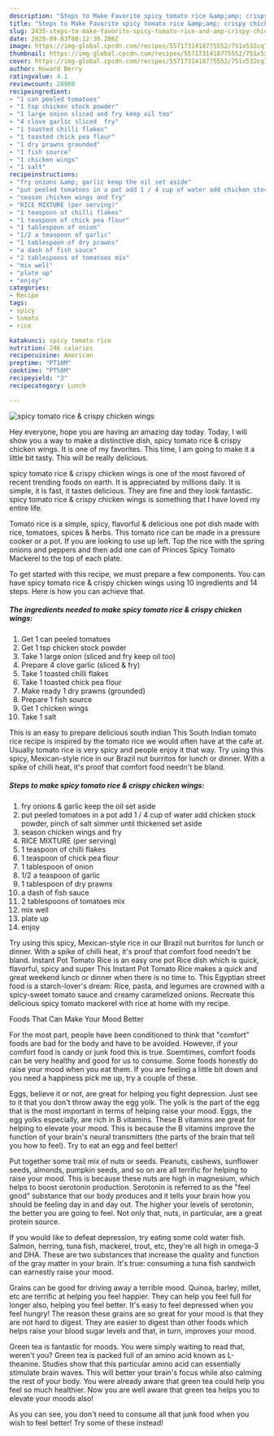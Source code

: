 ```yaml
---
description: "Steps to Make Favorite spicy tomato rice &amp;amp; crispy chicken wings"
title: "Steps to Make Favorite spicy tomato rice &amp;amp; crispy chicken wings"
slug: 2435-steps-to-make-favorite-spicy-tomato-rice-and-amp-crispy-chicken-wings
date: 2020-09-03T00:12:30.206Z
image: https://img-global.cpcdn.com/recipes/5571731418775552/751x532cq70/spicy-tomato-rice-crispy-chicken-wings-recipe-main-photo.jpg
thumbnail: https://img-global.cpcdn.com/recipes/5571731418775552/751x532cq70/spicy-tomato-rice-crispy-chicken-wings-recipe-main-photo.jpg
cover: https://img-global.cpcdn.com/recipes/5571731418775552/751x532cq70/spicy-tomato-rice-crispy-chicken-wings-recipe-main-photo.jpg
author: Howard Berry
ratingvalue: 4.1
reviewcount: 28960
recipeingredient:
- "1 can peeled tomatoes"
- "1 tsp chicken stock powder"
- "1 large onion sliced and fry keep oil too"
- "4 clove garlic sliced  fry"
- "1 toasted chilli flakes"
- "1 toasted chick pea flour"
- "1 dry prawns grounded"
- "1 fish source"
- "1 chicken wings"
- "1 salt"
recipeinstructions:
- "fry onions &amp; garlic keep the oil set aside"
- "put peeled tomatoes in a pot add 1 / 4 cup of water add chicken stock powder, pinch of salt simmer until thickened set aside"
- "season chicken wings and fry"
- "RICE MIXTURE (per serving)"
- "1 teaspoon of chilli flakes"
- "1 teaspoon of chick pea flour"
- "1 tablespoon of onion"
- "1/2 a teaspoon of garlic"
- "1 tablespoon of dry prawns"
- "a dash of fish sauce"
- "2 tablespoons of tomatoes mix"
- "mix well"
- "plate up"
- "enjoy"
categories:
- Recipe
tags:
- spicy
- tomato
- rice

katakunci: spicy tomato rice 
nutrition: 246 calories
recipecuisine: American
preptime: "PT10M"
cooktime: "PT58M"
recipeyield: "3"
recipecategory: Lunch

---
```



![spicy tomato rice &amp; crispy chicken wings](https://img-global.cpcdn.com/recipes/5571731418775552/751x532cq70/spicy-tomato-rice-crispy-chicken-wings-recipe-main-photo.jpg)

Hey everyone, hope you are having an amazing day today. Today, I will show you a way to make a distinctive dish, spicy tomato rice &amp; crispy chicken wings. It is one of my favorites. This time, I am going to make it a little bit tasty. This will be really delicious.

spicy tomato rice &amp; crispy chicken wings is one of the most favored of recent trending foods on earth. It is appreciated by millions daily. It is simple, it is fast, it tastes delicious. They are fine and they look fantastic. spicy tomato rice &amp; crispy chicken wings is something that I have loved my entire life.

Tomato rice is a simple, spicy, flavorful &amp; delicious one pot dish made with rice, tomatoes, spices &amp; herbs. This tomato rice can be made in a pressure cooker or a pot. If you are looking to use up left. Top the rice with the spring onions and peppers and then add one can of Princes Spicy Tomato Mackerel to the top of each plate.


To get started with this recipe, we must prepare a few components. You can have spicy tomato rice &amp; crispy chicken wings using 10 ingredients and 14 steps. Here is how you can achieve that.

<!--inarticleads1-->

##### The ingredients needed to make spicy tomato rice &amp; crispy chicken wings:

1. Get 1 can peeled tomatoes
1. Get 1 tsp chicken stock powder
1. Take 1 large onion (sliced and fry keep oil too)
1. Prepare 4 clove garlic (sliced &amp; fry)
1. Take 1 toasted chilli flakes
1. Take 1 toasted chick pea flour
1. Make ready 1 dry prawns (grounded)
1. Prepare 1 fish source
1. Get 1 chicken wings
1. Take 1 salt


This is an easy to prepare delicious south indian This South Indian tomato rice recipe is inspired by the tomato rice we would often have at the cafe at. Usually tomato rice is very spicy and people enjoy it that way. Try using this spicy, Mexican-style rice in our Brazil nut burritos for lunch or dinner. With a spike of chilli heat, it&#39;s proof that comfort food needn&#39;t be bland. 

<!--inarticleads2-->

##### Steps to make spicy tomato rice &amp; crispy chicken wings:

1. fry onions &amp; garlic keep the oil set aside
1. put peeled tomatoes in a pot add 1 / 4 cup of water add chicken stock powder, pinch of salt simmer until thickened set aside
1. season chicken wings and fry
1. RICE MIXTURE (per serving)
1. 1 teaspoon of chilli flakes
1. 1 teaspoon of chick pea flour
1. 1 tablespoon of onion
1. 1/2 a teaspoon of garlic
1. 1 tablespoon of dry prawns
1. a dash of fish sauce
1. 2 tablespoons of tomatoes mix
1. mix well
1. plate up
1. enjoy


Try using this spicy, Mexican-style rice in our Brazil nut burritos for lunch or dinner. With a spike of chilli heat, it&#39;s proof that comfort food needn&#39;t be bland. Instant Pot Tomato Rice is an easy one pot Rice dish which is quick, flavorful, spicy and super This Instant Pot Tomato Rice makes a quick and great weekend lunch or dinner when there is no time to. This Egyptian street food is a starch-lover&#39;s dream: Rice, pasta, and legumes are crowned with a spicy-sweet tomato sauce and creamy caramelized onions. Recreate this delicious spicy tomato mackerel with rice at home with my recipe. 

Foods That Can Make Your Mood Better


For the most part, people have been conditioned to think that "comfort" foods are bad for the body and have to be avoided. However, if your comfort food is candy or junk food this is true. Soemtimes, comfort foods can be very healthy and good for us to consume. Some foods honestly do raise your mood when you eat them. If you are feeling a little bit down and you need a happiness pick me up, try a couple of these.

Eggs, believe it or not, are great for helping you fight depression. Just see to it that you don't throw away the egg yolk. The yolk is the part of the egg that is the most important in terms of helping raise your mood. Eggs, the egg yolks especially, are rich in B vitamins. These B vitamins are great for helping to elevate your mood. This is because the B vitamins improve the function of your brain's neural transmitters (the parts of the brain that tell you how to feel). Try to eat an egg and feel better!

Put together some trail mix of nuts or seeds. Peanuts, cashews, sunflower seeds, almonds, pumpkin seeds, and so on are all terrific for helping to raise your mood. This is because these nuts are high in magnesium, which helps to boost serotonin production. Serotonin is referred to as the "feel good" substance that our body produces and it tells your brain how you should be feeling day in and day out. The higher your levels of serotonin, the better you are going to feel. Not only that, nuts, in particular, are a great protein source.

If you would like to defeat depression, try eating some cold water fish. Salmon, herring, tuna fish, mackerel, trout, etc, they're all high in omega-3 and DHA. These are two substances that increase the quality and function of the gray matter in your brain. It's true: consuming a tuna fish sandwich can earnestly raise your mood. 

Grains can be good for driving away a terrible mood. Quinoa, barley, millet, etc are terrific at helping you feel happier. They can help you feel full for longer also, helping you feel better. It's easy to feel depressed when you feel hungry! The reason these grains are so great for your mood is that they are not hard to digest. They are easier to digest than other foods which helps raise your blood sugar levels and that, in turn, improves your mood.

Green tea is fantastic for moods. You were simply waiting to read that, weren't you? Green tea is packed full of an amino acid known as L-theanine. Studies show that this particular amino acid can essentially stimulate brain waves. This will better your brain's focus while also calming the rest of your body. You were already aware that green tea could help you feel so much healthier. Now you are well aware that green tea helps you to elevate your moods also!

As you can see, you don't need to consume all that junk food when you wish to feel better! Try some of these instead!


